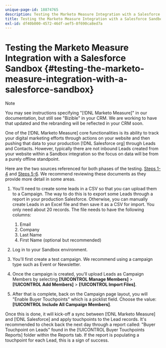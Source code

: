 ```yaml
---
unique-page-id: 18874765
description: Testing the Marketo Measure Integration with a Salesforce Sandbox - [!DNL Marketo Measure] - Product Documentation
title: Testing the Marketo Measure Integration with a Salesforce Sandbox
exl-id: df40b000-4572-46df-aef5-8f690ca8ed7a
---
```

# Testing the Marketo Measure Integration with a Salesforce Sandbox {#testing-the-marketo-measure-integration-with-a-salesforce-sandbox}

>[!NOTE]
>
>You may see instructions specifying "[!DNL Marketo Measure]" in our documentation, but still see "Bizible" in your CRM. We are working to have that updated and the rebranding will be reflected in your CRM soon.

One of the [!DNL Marketo Measure] core functionalities is its ability to track your digital marketing efforts through actions on your website and then pushing that data to your production [!DNL Salesforce org] through Leads and Contacts. However, typically there are not inbound Leads created from your website within a Sandbox integration so the focus on data will be from a purely offline standpoint.

Here are the two sources referenced for both phases of the testing. [Steps 1-4](https://help.salesforce.com/apex/HTViewHelpDoc?id=lead_import_wizard.htm&language=en_US) and [Steps 5-6](/help/channel-tracking-and-setup/offline-channels/syncing-offline-campaigns.md). We recommend reviewing these documents as they provide more detail in some areas.

1. You'll need to create some leads in a CSV so that you can upload them to a Campaign. The way to do this is to export some Leads through a report in your production Salesforce. Otherwise, you can manually create Leads in an Excel file and then save it as a CSV for import. You only need about 20 records. The file needs to have the following columns:

   1. Email
   1. Company
   1. Last Name
   1. First Name (optional but recommended)

1. Log in to your Sandbox environment.
1. You'll first create a test campaign. We recommend using a campaign type such as Event or Newsletter.
1. Once the campaign is created, you'll upload Leads as Campaign Members by selecting **[!UICONTROL Manage Members]** > **[!UICONTROL Add Members]** > **[!UICONTROL Import Files]**.
1. After that is complete, back on the Campaign page layout, you will "Enable Buyer Touchpoints" which is a picklist field. Choose the value: **[!UICONTROL Include All Campaign Members]**.

Once this is done, it will kick-off a sync between [!DNL Marketo Measure] and [!DNL Salesforce] and apply touchpoints to the Lead records. It's recommended to check back the next day through a report called: "Buyer Touchpoint on Leads" found in the [!UICONTROL Buyer Touchpoints Reports] folder within the Reports tab. If the report is populating a touchpoint for each Lead, this is a sign of success.
